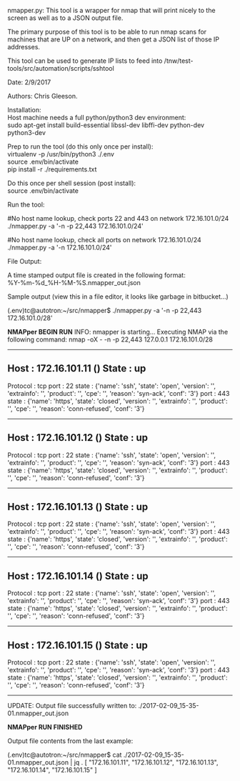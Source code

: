 nmapper.py:  This tool is a wrapper for nmap that will print nicely to the screen
as well as to a JSON output file.

The primary purpose of this tool is to be able to run nmap scans for machines
that are UP on a network, and then get a JSON list of those IP addresses.

This tool can be used to generate IP lists to feed into /tnw/test-tools/src/automation/scripts/sshtool

Date:  2/9/2017

Authors:  Chris Gleeson.


Installation:    
Host machine needs a full python/python3 dev environment:    
sudo apt-get install build-essential libssl-dev libffi-dev python-dev python3-dev

Prep to run the tool (do this only once per install):    
virtualenv -p /usr/bin/python3 ./.env    
source .env/bin/activate    
pip install -r ./requirements.txt    


Do this once per shell session (post install):    
source .env/bin/activate    

Run the tool:    

#No host name lookup, check ports 22 and 443 on network 172.16.101.0/24
./nmapper.py -a '-n -p 22,443 172.16.101.0/24'

#No host name lookup, check all ports on network 172.16.101.0/24
./nmapper.py -a '-n 172.16.101.0/24'

File Output:

A time stamped output file is created in the following format:  
%Y-%m-%d_%H-%M-%S.nmapper_out.json

Sample output (view this in a file editor, it looks like garbage in bitbucket...)

(.env)tc@autotron:~/src/nmapper$ ./nmapper.py -a '-n -p 22,443 172.16.101.0/28'

**********NMAPper BEGIN RUN**********
INFO: nmapper is starting...
Executing NMAP via the following command: nmap -oX - -n -p 22,443 127.0.0.1 172.16.101.0/28
****************************************************************
Host : 172.16.101.11 ()
State : up
----------
Protocol : tcp
port : 22	state : {'name': 'ssh', 'state': 'open', 'version': '', 'extrainfo': '', 'product': '', 'cpe': '', 'reason': 'syn-ack', 'conf': '3'}
port : 443	state : {'name': 'https', 'state': 'closed', 'version': '', 'extrainfo': '', 'product': '', 'cpe': '', 'reason': 'conn-refused', 'conf': '3'}
****************************************************************
Host : 172.16.101.12 ()
State : up
----------
Protocol : tcp
port : 22	state : {'name': 'ssh', 'state': 'open', 'version': '', 'extrainfo': '', 'product': '', 'cpe': '', 'reason': 'syn-ack', 'conf': '3'}
port : 443	state : {'name': 'https', 'state': 'closed', 'version': '', 'extrainfo': '', 'product': '', 'cpe': '', 'reason': 'conn-refused', 'conf': '3'}
****************************************************************
Host : 172.16.101.13 ()
State : up
----------
Protocol : tcp
port : 22	state : {'name': 'ssh', 'state': 'open', 'version': '', 'extrainfo': '', 'product': '', 'cpe': '', 'reason': 'syn-ack', 'conf': '3'}
port : 443	state : {'name': 'https', 'state': 'closed', 'version': '', 'extrainfo': '', 'product': '', 'cpe': '', 'reason': 'conn-refused', 'conf': '3'}
****************************************************************
Host : 172.16.101.14 ()
State : up
----------
Protocol : tcp
port : 22	state : {'name': 'ssh', 'state': 'open', 'version': '', 'extrainfo': '', 'product': '', 'cpe': '', 'reason': 'syn-ack', 'conf': '3'}
port : 443	state : {'name': 'https', 'state': 'closed', 'version': '', 'extrainfo': '', 'product': '', 'cpe': '', 'reason': 'conn-refused', 'conf': '3'}
****************************************************************
Host : 172.16.101.15 ()
State : up
----------
Protocol : tcp
port : 22	state : {'name': 'ssh', 'state': 'open', 'version': '', 'extrainfo': '', 'product': '', 'cpe': '', 'reason': 'syn-ack', 'conf': '3'}
port : 443	state : {'name': 'https', 'state': 'closed', 'version': '', 'extrainfo': '', 'product': '', 'cpe': '', 'reason': 'conn-refused', 'conf': '3'}
****************************************************************
UPDATE:  Output file successfully written to: ./2017-02-09_15-35-01.nmapper_out.json

**********NMAPper RUN FINISHED**********

Output file contents from the last example:

(.env)tc@autotron:~/src/nmapper$ cat ./2017-02-09_15-35-01.nmapper_out.json | jq .
[
  "172.16.101.11",
  "172.16.101.12",
  "172.16.101.13",
  "172.16.101.14",
  "172.16.101.15"
]

